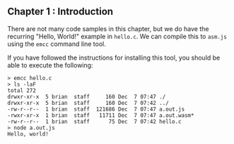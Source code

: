 ## Chapter 1 : Introduction

There are not many code samples in this chapter, but we do have the
recurring "Hello, World!" example in `hello.c`. We can compile this to
`asm.js` using the `emcc` command line tool.

If you have followed the instructions for installing this tool, you
should be able to execute the following:

```
> emcc hello.c
> ls -laF
total 272
drwxr-xr-x  5 brian  staff     160 Dec  7 07:47 ./
drwxr-xr-x  5 brian  staff     160 Dec  7 07:42 ../
-rw-r--r--  1 brian  staff  121686 Dec  7 07:47 a.out.js
-rwxr-xr-x  1 brian  staff   11711 Dec  7 07:47 a.out.wasm*
-rw-r--r--  1 brian  staff      75 Dec  7 07:42 hello.c
> node a.out.js
Hello, world!
```
